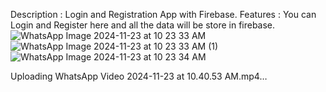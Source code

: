 Description : Login and Registration App with Firebase.
Features : You can Login and Register here and all the data will be store in firebase. 
![WhatsApp Image 2024-11-23 at 10 23 33 AM](https://github.com/user-attachments/assets/e97c1e37-180d-4e6b-91d4-46403c7d2de3)
![WhatsApp Image 2024-11-23 at 10 23 33 AM (1)](https://github.com/user-attachments/assets/a7721836-1487-4111-9f38-1d4ec68a875d)
![WhatsApp Image 2024-11-23 at 10 23 34 AM](https://github.com/user-attachments/assets/e6257861-3067-4837-b523-e2941cf2eb90)

Uploading WhatsApp Video 2024-11-23 at 10.40.53 AM.mp4…




